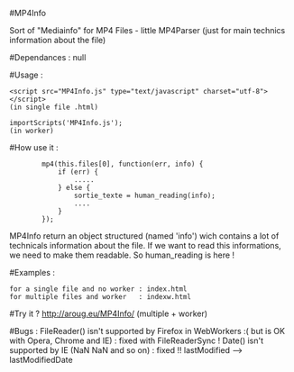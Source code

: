 #MP4Info 

   Sort of "Mediainfo" for MP4 Files - little MP4Parser (just for main technics information about the file)

#Dependances : null

#Usage :

    <script src="MP4Info.js" type="text/javascript" charset="utf-8"></script> 
    (in single file .html)

    importScripts('MP4Info.js');                                              
    (in worker)


#How use it :

     
            mp4(this.files[0], function(err, info) {
                if (err) {
                    .....
                } else {
                    sortie_texte = human_reading(info);
                    ....
                }
            }); 

  MP4Info return an object structured (named 'info') wich contains a lot of technicals information about the file.
  If we want to read this informations, we need to make them readable. So human_reading is here !

#Examples :
	
	for a single file and no worker : index.html
	for multiple files and worker   : indexw.html

#Try it ? 
    http://aroug.eu/MP4Info/   (multiple + worker)       

#Bugs :
    FileReader() isn't supported by Firefox in WebWorkers :( but is OK with Opera, Chrome and IE) : fixed with FileReaderSync !
    Date() isn't supported by IE (NaN NaN and so on) : fixed !! lastModified --> lastModifiedDate
